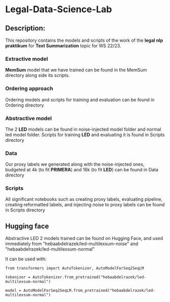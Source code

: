 # Legal-Data-Science-Lab

## Description:
This repository contains the models and scripts of the work of the **legal nlp praktikum** for **Text Summarization** topic for WS 22/23. 

### Extractive model
**MemSum** model that we have trained can be found in the MemSum directory along side its scripts.

### Ordering approach
Ordering models and scripts for training and evaluation can be found in Ordering directory

### Abstractive model
The 2 **LED** models can be found in noise-injected model folder and normal led model folder. Scripts for training **LED** and evaluating it is found in Scripts directory

### Data
Our proxy labels we generated along with the noise-injected ones, budgeted at 4k (to fit **PRIMERA**) and 16k (to fit **LED**) can be found in Data directory

### Scripts
All significant notebooks such as creating proxy labels, evaluating pipeline, creating reformatted labels, and injecting noise to proxy labels can be found in Scripts directory

## Hugging face
Abstractive LED 2 models trained can be found on Hugging Face, and used immediately from "hebaabdelrazek/led-multilexsum-noise" and "hebaabdelrazek/led-multilexsum-normal"

It can be used with:
```
from transformers import AutoTokenizer, AutoModelForSeq2SeqLM

tokenizer = AutoTokenizer.from_pretrained("hebaabdelrazek/led-multilexsum-normal")

model = AutoModelForSeq2SeqLM.from_pretrained("hebaabdelrazek/led-multilexsum-normal")
```
